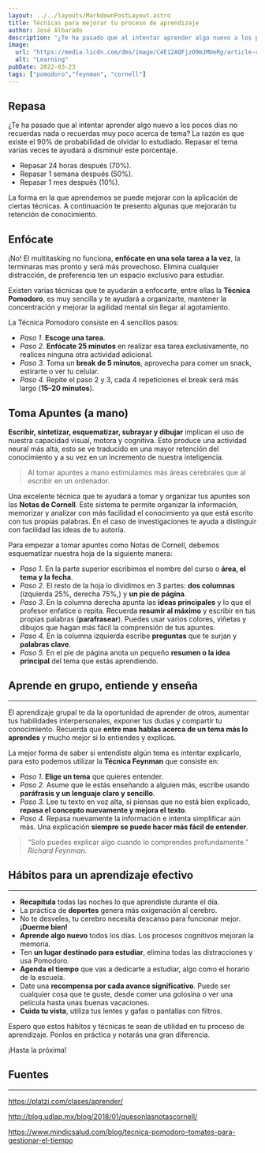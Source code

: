 ```yaml
---
layout: ../../layouts/MarkdownPostLayout.astro
title: Técnicas para mejorar tu proceso de aprendizaje
author: José Albarado
description: "¿Te ha pasado que al intentar aprender algo nuevo a los pocos días no recuerdas nada o recuerdas muy poco acerca de tema? La razón es que existe el 90% de probabilidad de olvidar lo estudiado."
image: 
  url: "https://media.licdn.com/dms/image/C4E12AQFjzO9mJMUeRg/article-cover_image-shrink_423_752/0/1584923251389?e=1683763200&v=beta&t=Lt1ki2sSGMf3zs6bsFOLvpXcpEoH68xCOBQxlolRKAo"
  alt: "Learning"
pubDate: 2022-03-23
tags: ["pomodoro","feynman", "cornell"]
---
```


Repasa
---

¿Te ha pasado que al intentar aprender algo nuevo a los pocos días no recuerdas nada o recuerdas muy poco acerca de tema? La razón es que existe el 90% de probabilidad de olvidar lo estudiado. Repasar el tema varias veces te ayudará a disminuir este porcentaje.

- Repasar 24 horas después (70%).
- Repasar 1 semana después (50%).
- Repasar 1 mes después (10%).

La forma en la que aprendemos se puede mejorar con la aplicación de ciertas técnicas. A continuación te presento algunas que mejorarán tu retención de conocimiento.

Enfócate
---

¡No! El multitasking no funciona, **enfócate en una sola tarea a la vez**, la terminaras mas pronto y será más provechoso. Elimina cualquier distracción, de preferencia ten un espacio exclusivo para estudiar.

Existen varias técnicas que te ayudarán a enfocarte, entre ellas la **Técnica Pomodoro**, es muy sencilla y te ayudará a organizarte, mantener la concentración y mejorar la agilidad mental sin llegar al agotamiento.

La Técnica Pomodoro consiste en 4 sencillos pasos:

- *Paso 1*. **Escoge una tarea**.
- *Paso 2.* **Enfócate 25 minutos** en realizar esa tarea exclusivamente, no realices ninguna otra actividad adicional.
- *Paso 3.* Toma un **break de 5 minutos**, aprovecha para comer un snack, estirarte o ver tu celular.
- *Paso 4.* Repite el paso 2 y 3, cada 4 repeticiones el break será más largo (**15–20 minutos**).

Toma Apuntes (a mano)
---

**Escribir, sintetizar, esquematizar, subrayar y dibujar** implican el uso de nuestra capacidad visual, motora y cognitiva. Esto produce una actividad neural más alta, esto se ve traducido en una mayor retención del conocimiento y a su vez en un incremento de nuestra inteligencia.

> Al tomar apuntes a mano estimulamos más áreas cerebrales que al escribir en un ordenador.

Una excelente técnica que te ayudará a tomar y organizar tus apuntes son las **Notas de Cornell**. Este sistema te permite organizar la información, memorizar y analizar con más facilidad el conocimiento ya que está escrito con tus propias palabras. En el caso de investigaciones te ayuda a distinguir con facilidad las ideas de tu autoría.

Para empezar a tomar apuntes como Notas de Cornell, debemos esquematizar nuestra hoja de la siguiente manera:

- *Paso 1.* En la parte superior escribimos el nombre del curso o **área, el tema y la fecha**.
- *Paso 2.* El resto de la hoja lo dividimos en 3 partes: **dos columnas** (izquierda 25%, derecha 75%,) y **un pie de página**.
- *Paso 3.* En la columna derecha apunta las **ideas principales** y lo que el profesor enfatice o repita. Recuerda **resumir al máximo** y escribir en tus propias palabras (**parafrasear**). Puedes usar varios colores, viñetas y dibujos que hagan más fácil la comprensión de tus apuntes.
- *Paso 4.* En la columna izquierda escribe **preguntas** que te surjan y **palabras clave**.
- *Paso 5.* En el pie de página anota un pequeño **resumen o la idea principal** del tema que estás aprendiendo.

## Aprende en grupo, entiende y enseña
---

El aprendizaje grupal te da la oportunidad de aprender de otros, aumentar tus habilidades interpersonales, exponer tus dudas y compartir tu conocimiento. Recuerda que **entre mas hablas acerca de un tema más lo aprendes** y mucho mejor si lo entiendes y explicas.

La mejor forma de saber si entendiste algún tema es intentar explicarlo, para esto podemos utilizar la **Técnica Feynman** que consiste en:

- *Paso 1.* **Elige un tema** que quieres entender.
- *Paso 2.* Asume que le estás enseñando a alguien más, escribe usando **paráfrasis y un lenguaje claro y sencillo**.
- *Paso 3.* Lee tu texto en voz alta, si piensas que no está bien explicado, **repasa el concepto nuevamente y mejora el texto**.
- *Paso 4.* Repasa nuevamente la información e intenta simplificar aún más. Una explicación **siempre se puede hacer más fácil de entender**.

> “Solo puedes explicar algo cuando lo comprendes profundamente.” *Richard Feynman.*

## Hábitos para un aprendizaje efectivo
---

- **Recapitula** todas las noches lo que aprendiste durante el día.
- La práctica de **deportes** genera más oxigenación al cerebro.
- No te desveles, tu cerebro necesita descanso para funcionar mejor. **¡Duerme bien!**
- **Aprende algo nuevo** todos los días. Los procesos cognitivos mejoran la memoria.
- Ten **un lugar destinado para estudiar**, elimina todas las distracciones y usa Pomodoro.
- **Agenda el tiempo** que vas a dedicarte a estudiar, algo como el horario de la escuela.
- Date una **recompensa por cada avance significativo**. Puede ser cualquier cosa que te guste, desde comer una golosina o ver una película hasta unas buenas vacaciones.
- **Cuida tu vista**, utiliza tus lentes y gafas o pantallas con filtros.


Espero que estos hábitos y técnicas te sean de utilidad en tu proceso de aprendizaje. Ponlos en práctica y notarás una gran diferencia.

¡Hasta la próxima!

## Fuentes
---

https://platzi.com/clases/aprender/

http://blog.udlap.mx/blog/2018/01/quesonlasnotascornell/

https://www.mindicsalud.com/blog/tecnica-pomodoro-tomates-para-gestionar-el-tiempo

